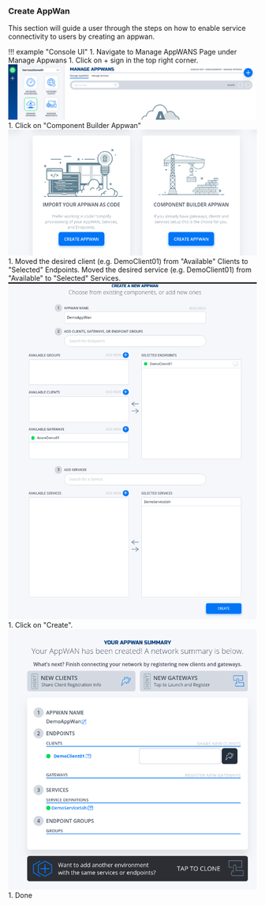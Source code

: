 ### Create AppWan
This section will guide a user through the steps on how to enable service connectivity to users by creating an appwan.

!!! example "Console UI"
    1. Navigate to Manage AppWANS Page under Manage Appwans
    1. Click on + sign in the top right corner.
    ![Image](../images/CreateAppWan01.png)
    1. Click on "Component Builder Appwan"
    ![Image](../images/CreateAppWan02.png)
    1. Moved the desired client (e.g. DemoClient01) from "Available" Clients to "Selected" Endpoints. Moved the desired service (e.g. DemoClient01) from "Available" to "Selected" Services.
    ![Image](../images/CreateAppWan03.png)
    1. Click on "Create".
    ![Image](../images/CreateAppWan04.png)
    1. Done